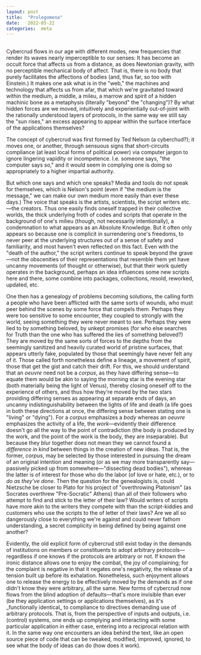 ```yaml
---
layout: post
title:  "Prolegomena"
date:   2022-05-22
categories:  meta
---
```

<html>
<head>
  <link rel="stylesheet" type="text/css" href="../stylesheet.css">
</head>
<body>
<h2></h2>
<p><font color="#5F143F">C</font>ybercrud flows in our age with different modes, new frequencies that render its waves nearly imperceptible to our senses: It has become an occult force that affects us from a distance, as does Newtonian gravity, with no perceptible mechanical body of affect. That is, there is no body that purely facilitates the affections of bodies (and, thus far, so too with Einstein.) It makes one ask what is in the "web," the machines and technology that affects us from afar, that which we're gravitated toward within the medium, a middle, a mileu, a marrow and spirit of a hidden machinic bone as a metaphysis (literally "beyond" the "changing")? By what hidden forces are we moved, intuitively and experientially out-of-joint with the rationally understood layers of protocols, in the same way we still say the "sun rises," an excess appearing to appear within the surface interface of the applications themselves? 
</p>
<p>The concept of cybercrud was first formed by Ted Nelson (a cyberchud?); it moves one, or another, through sensuous signs that short-circuits compliance (at least local forms of political power) via computer jargon to ignore lingering vapidity or incompetence. I.e. someone says, "the computer says so," and it would seem in complying one is doing so appropriately to a higher impartial authority. </p>
<p> But which one says and which one speaks?  Media and tools do not speak for themselves, which is Nelson's point (even if "the medium is the message," we can make our own medium more easily than ever these days.) The voice that speaks is the artists, scientists, the script writers etc.—the creators. Thus one easily finds oneself trapped in their collective worlds, the thick underlying froth  of codes and scripts that operate in the background of one's milieu (though, not necessarily intentionally), a condemnation to what appears as an Absolute Knowledge. But it often only appears so because one is complicit in surrendering one's freedoms, to never peer at the underlying structures out of a sense of safety and familiarity, and most haven't even reflected on this fact. Even with the "death of the author," the script writers continue to speak beyond the grave—not the obscenities of their representations that resemble them yet have uncanny movements (of thought or otherwise), but that their work quietly operates in the background, perhaps an idea influences some new scripts here and there, some combine into packages, collections, resold, reworked, updated, etc.</p>

One then has a genealogy of problems becoming solutions, the calling forth a people who have been afflicted with the same sorts of wounds, who must peer behind the scenes by some force that compels them. Perhaps they were too sensitive to some encounter, they coupled to strongly with the world, seeing something they were never meant to see. Perhaps they were lied to by something beloved, by unkept promises (for who else searches for Truth than the one who has suffered the lies of something beloved?) They are moved by the same sorts of forces to the depths from the seemingly sanitized and heavily curated world of pristine surfaces, that appears utterly fake, populated by those that seemingly have never felt any of it. Those called forth nonetheless define a lineage, a movement of spirit, those that get the gist and catch their drift. For this, we should understand that an _oeuvre_ need not be a _corpus_, as they have differing sense—to equate them would be akin to saying the morning star is the evening star (both materially being the light of Venus), thereby closing oneself off to the experience of others, and thus how they're moved by the two stars providing differing senses as appearing at separate ends of days, an uncanny indistinguishability between the lights of life and death (a life goes in both these directions at once, the differing sense between stating one is "living" or "dying"). For a  _corpus_ emphasizes a _body_ whereas an  _oeuvre_ emphasizes the activity of a life, the  _work_—evidently their difference doesn't go all the way to the point of contradiction (the body is produced by the work, and the point of the work is the body, they are inseparable). But because they blur together does not mean they we cannot found a _difference in kind_ between things in the creation of new ideas. That is, the former, _corpus_, may be selected by those interested in pursuing the dream of an original intention and meaning (or as we may more transparently say—passively picked up from somewhere—"dissecting dead bodies"), whereas the latter is of interest for those who do the labor (of love or hate, etc.), or to _do as they've done_. Then the question for the genealogists is, could Nietzsche be closer to Plato for his project of "overthrowing Platonism" (as Socrates overthrew "Pre-Socratic" Athens) than all of their followers who attempt to find and stick to the letter of their law? Would writers of scripts have more akin to the writers they compete with than the script-kiddies and customers who use the scripts to the of letter of their laws? Are we all so dangerously close to everything we're against and could never fathom understanding, a secret complicity in being defined by being against one another? </p>
<p>  Evidently, the old explicit form of cybercrud still exist today in the demands of institutions on members or constituents to adopt arbitrary protocols—regardless if one knows if the protocols are arbitrary or not. If known the ironic distance allows one to enjoy the combat, the joy of complaining; for the complaint is negative in that it negates one's negativity, the release of a tension built up before its exhalation. Nonetheless, such enjoyment allows one to release the energy to be effectively moved by the demands as if one didn't know they were arbitrary, all the same. New forms of cybercrud now flows from the blind adoption of defaults—that's more invisible than ever (be they application settings or applications themselves), as it's _functionally identical_ to compliance to directives demanding use of arbitrary protocols.  That is, from the perspective of inputs and outputs, i.e. (control) systems, one ends up complying and interacting with some particular application in either case, entering into a reciprocal relation with it. In the same way one encounters an idea behind the text, like an open source piece of code that can be tweaked, modified, improved, ignored, to see what the body of ideas can do (how does it work).
</p>
